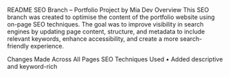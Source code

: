 README
SEO Branch – Portfolio Project by Mia Dev
Overview
This SEO branch was created to optimise the content of the portfolio website using on-page SEO techniques. The goal was to improve visibility in search engines by updating page content, structure, and metadata to include relevant keywords, enhance accessibility, and create a more search-friendly experience.

Changes Made Across All Pages
SEO Techniques Used
• Added descriptive and keyword-rich <title> tags
• Wrote custom <meta name=”description”> tags for all pages (140–160 characters)
• Improved heading structure with <h1>, <h2>, and <h3> elements
• Updated content with relevant keywords (e.g. freelance web developer, responsive websites, Portobello)
• Added descriptive “alt” text to all images
• Structured text for clarity and scannability

Page-by-Page SEO Summary
Index.html
Element Changes Made

<title>	Changed to Freelance Web Developer in Edinburgh | Mia Dev
<meta>	Added meta description with relevant keywords 
<h1>	Updated to include Freelance Web Developer in Edinburgh
Mission Statement 	Added a short paragraph including user-focused keywords

Projects.html
Element Changes Made

<title>	Changed to - Web Development Projects | Freelance Front-End Work | Mia Dev
<meta>	Added description highlighting project work and technologies used
<h1>	Updated heading to include Web Development Projects
<h3>	 Renamed each project with descriptive titles  
<img alt="">	Added clear, keyword-rich alt text to every project image 
<p>	Updated descriptions with tools used and the purpose of the project

About.html
Element Changes Made

<title>	Changed to - About Mia | Front-End Web Developer in Edinburgh
<meta>	Added meta description about Mia and her skills 
<h1>	Updated with name and role 
<h2>	Added supportive heading with keywords 
<p>	Improved content with relevant SEO terms and location references
<img alt=""> 	Improved for accessibility: “Portrait of Mia, front-end web developer

Services.html
Element Changes Made

<title>	 no change needed
<meta>	kept existing version
<h1>	Updated “Freelance Web Developer Services in Edinburgh”.
<h2>	 Added a subheading with keywords
Pricing Section	renamed heading to Website Pricing & Packages  
<p> - Intro Paragraph 	Added - professional front-end development, responsive, etc.

Contacts.html
Element Changes Made

<title>	Updated - Contact Web Developer in Edinburgh | Mia Dev
<meta>	Added location-based and keyword-rich description
<h1>	Changed to - Contact Mia – Freelance Web Developer in Edinburgh
<p> Paragraphs         	Included keywords - responsive, user-friendly website, get in touch

Author - Mia Dev
Freelance Front-End Developer based in Edinburgh  
[Portfolio Website](https://github.com/mai986/portfolio-project-)

CONTENT UPDATES (CONTENT Branch)

General

- All pages have html comments.
- Added section divider line for improved layout and seperation.

Home page:

- Added mission statement,
- Added a what if offer section with bullet points,
- Added testimonials.

Services page:

- Added How It Works and FAQs sections to the Services page.
- Used HTML comments to clearly label each new section.

Contact page:

- Added Availability section to the Contact page.
- Used HTML comments to clearly label each new section.

About Page:

- Added a skills and tools section with an introductiory paragraph and a bullet list
- Added a how i work section.
- Used a responsive two-column layout for the process list for larger screens and single for mobile.
- Used HTML comments to clearly label each new section.

Projects Page:

- Added an introductory paragraph for the types of project.
- comments added.
